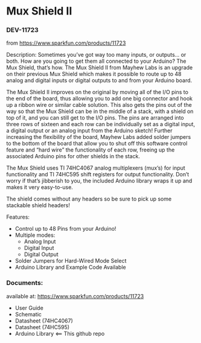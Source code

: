 # Mux Shield II
### DEV-11723 
from https://www.sparkfun.com/products/11723

Description: Sometimes you’ve got way too many inputs, or outputs… or both. How are you going to get them all connected to your Arduino? The Mux Shield, that’s how. The Mux Shield II from Mayhew Labs is an upgrade on their previous Mux Shield which makes it possible to route up to 48 analog and digital inputs or digital outputs to and from your Arduino board.

The Mux Shield II improves on the original by moving all of the I/O pins to the end of the board, thus allowing you to add one big connector and hook up a ribbon wire or similar cable solution. This also gets the pins out of the way so that the Mux Shield can be in the middle of a stack, with a shield on top of it, and you can still get to the I/O pins. The pins are arranged into three rows of sixteen and each row can be individually set as a digital input, a digital output or an analog input from the Arduino sketch! Further increasing the flexibility of the board, Mayhew Labs added solder jumpers to the bottom of the board that allow you to shut off this software control feature and “hard wire” the functionality of each row, freeing up the associated Arduino pins for other shields in the stack.

The Mux Shield uses TI 74HC4067 analog multiplexers (mux’s) for input functionality and TI 74HC595 shift registers for output functionality. Don’t worry if that’s jibberish to you, the included Arduino library wraps it up and makes it very easy-to-use.

The shield comes without any headers so be sure to pick up some stackable shield headers!

Features:

* Control up to 48 Pins from your Arduino!
* Multiple modes:
  * Analog Input
  * Digital Input
  * Digital Output
* Solder Jumpers for Hard-Wired Mode Select
* Arduino Library and Example Code Available

### Documents:
available at: https://www.sparkfun.com/products/11723

* User Guide
* Schematic
* Datasheet (74HC4067)
* Datasheet (74HC595)
* Arduino Library <== This github repo
